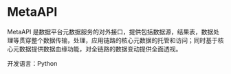 # MetaAPI


MetaAPI 是数据平台元数据服务的对外接口，提供包括数据源，结果表，数据处理等贯穿整个数据传输，处理，应用链路的核心元数据的托管和访问；同时基于核心元数据提供数据血缘功能，对全链路的数据变动提供全面透视。

开发语言：Python

